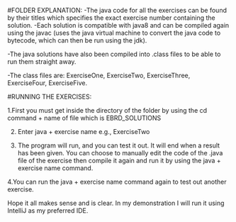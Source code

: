 #FOLDER EXPLANATION:
-The java code for all the exercises can be found by their titles which specifies the exact exercise number containing the solution.
-Each solution is compatible with java8 and can be compiled again using the javac (uses the java virtual machine to convert the java code to bytecode, which can then be run using the jdk).

-The java solutions have also been compiled into .class files to be able to run them straight away.

-The class files are: ExerciseOne, ExerciseTwo, ExerciseThree, ExerciseFour, ExerciseFive.

#RUNNING THE EXERCISES:

1.First you must get inside the directory of the folder by using the cd command + name of file which is EBRD_SOLUTIONS

2. Enter java + exercise name e.g., ExerciseTwo

3. The program will run, and you can test it out. It will end when a result has been given. 
You can choose to manually edit the code of the .java file of the exercise then compile it again and run it by using the java + exercise name command.

4.You can run the java + exercise name command again to test out another exercise.

Hope it all makes sense and is clear. In my demonstration I will run it using IntelliJ as my preferred IDE.
